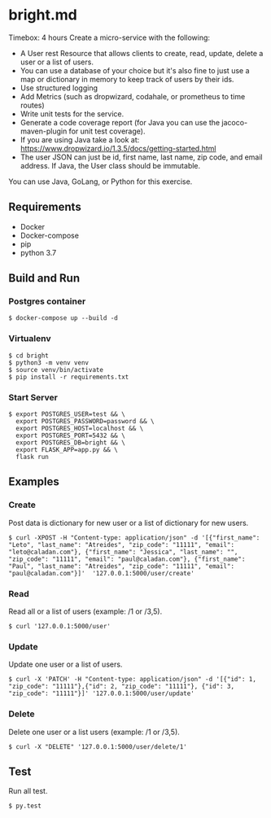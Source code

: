 # bright.md

Timebox: 4 hours
Create a micro-service with the following:

* A User rest Resource that allows clients to create, read, update, delete a user or a list of users.
* You can use a database of your choice but it's also fine to just use a map or dictionary in memory to keep track of users by their ids.
* Use structured logging
* Add Metrics (such as dropwizard, codahale, or prometheus to time routes)
* Write unit tests for the service.
* Generate a code coverage report (for Java you can use the jacoco-maven-plugin for unit test coverage).
* If you are using Java take a look at: https://www.dropwizard.io/1.3.5/docs/getting-started.html
* The user JSON can just be id, first name, last name, zip code, and email address. If Java, the User class should be immutable.

You can use Java, GoLang, or Python for this exercise.

## Requirements
* Docker
* Docker-compose
* pip
* python 3.7

## Build and Run

### Postgres container
```
$ docker-compose up --build -d
```

### Virtualenv
```
$ cd bright
$ python3 -m venv venv
$ source venv/bin/activate
$ pip install -r requirements.txt
```

### Start Server
```
$ export POSTGRES_USER=test && \
  export POSTGRES_PASSWORD=password && \
  export POSTGRES_HOST=localhost && \
  export POSTGRES_PORT=5432 && \
  export POSTGRES_DB=bright && \
  export FLASK_APP=app.py && \
  flask run
```

## Examples

### Create
Post data is dictionary for new user or a list of dictionary for new users.
```
$ curl -XPOST -H "Content-type: application/json" -d '[{"first_name": "Leto", "last_name": "Atreides", "zip_code": "11111", "email": "leto@caladan.com"}, {"first_name": "Jessica", "last_name": "", "zip_code": "11111", "email": "paul@caladan.com"}, {"first_name": "Paul", "last_name": "Atreides", "zip_code": "11111", "email": "paul@caladan.com"}]'  '127.0.0.1:5000/user/create'
```
### Read
Read all or a list of users (example: /1 or /3,5).
```
$ curl '127.0.0.1:5000/user'
```
### Update
Update one user or a list of users.
```
$ curl -X 'PATCH' -H "Content-type: application/json" -d '[{"id": 1, "zip_code": "11111"},{"id": 2, "zip_code": "11111"}, {"id": 3, "zip_code": "11111"}]' '127.0.0.1:5000/user/update'
```
### Delete
Delete one user or a list users (example: /1 or /3,5).
```
$ curl -X "DELETE" '127.0.0.1:5000/user/delete/1'
```

## Test
Run all test.
```
$ py.test
```
